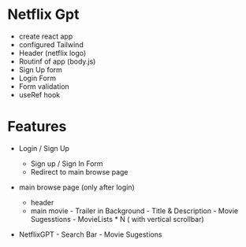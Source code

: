# Netflix Gpt

- create react app
- configured Tailwind
- Header (netflix logo)
- Routinf of app (body.js)
- Sign Up form
- Login Form
- Form validation
- useRef hook

# Features

- Login / Sign Up 
     - Sign up / Sign In Form
     - Redirect to main browse page

- main browse page (only after login)
    - header
    - main movie 
           - Trailer in Background
           - Title & Description
           - Movie Sugesstions
                - MovieLists * N  ( with vertical scrollbar)

- NetflixGPT
        - Search Bar
        - Movie Sugestions            